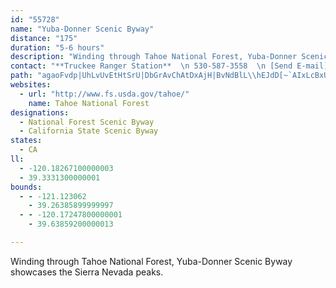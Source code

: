 ```yaml
---
id: "55728"
name: "Yuba-Donner Scenic Byway"
distance: "175"
duration: "5-6 hours"
description: "Winding through Tahoe National Forest, Yuba-Donner Scenic Byway showcases the Sierra Nevada peaks. "
contact: "**Truckee Ranger Station**  \n 530-587-3558  \n [Send E-mail](mailto:moden@fs.fed.us )  \n\n"
path: "agaoFvdp|UhLvUvEtHtSrU|DbGrAvChAtDxAjH|BvNdBlL\\hEJdD[~`AIxLcBxUUxKyAj]wCjd@o@hGmCvRiApFeAnCaDfFyEvGsCvEiAjC}@xC_@rBcEhZw@hOaBzb@CxCJrE`@jCz@`EvG`Rl@|B`@jCf@xLj@zFXxAlEjPl@|C^rCTrGInDc@zFqRhz@M~@yBzJ[jD@vEb@lEb@jB~@fCdAjBxHfIjAxBjAzCZlAd@pDJxCGbD[rC{@xDcAjC}ArBkC`C}PtJgHpEsExBaHxBmDlB_CzBiAvAuKhPcDhF_B~Do@xCI~@IxAExDNlCTrBtBhPHfEEvAk@bFwDrMY~A_@hDkAph@CzFJfFb@xFjAlIfTnhAl@~BxA~DbAnBjRrXbAhBxA~Cbg@|qAhAdEhAlFrAfJx@bND~GI`Gi@bJUvBs@`FiCnOO~C@lFl@`FnA`Ex@fBvEpHrAhCpBdFzA`Gx@~HbAdQPxBp@lExB`KZpB^lDNfDBdCIrDa@|EmApGqD`Ok@|CSpBErBN~F^zCXrAjm@rvB~AhJvInt@x@bJRvGG`FeEpb@qAbOu@fKE`D^tIZjCdGxWh@bD`@|DAlJg@p[BjCN`E~JlkAN~B?lGOr^Gld@KtJ]rFk@lFmEfXYrCKlB?vG^jEd@jCt@nCv@pBdAzBx@jA~AlBbBtA`CvAxC`AvHlBbAb@hAx@rBxBbA`BdArCn@~CRlB@zE[xEyA`KMdBFzETdClCzNf@bELlCOrGYvCg@rCw@rCiB`EiNnUwEhJcJnSaFbK}FfOmFzRmA~Ck@fAaEzEmK~HwB~BoFbJg@lAyBdEyAlByBzAsCvA}E`DgCxCu@zAs@|BcEtPsAzDy@rByLjVkB~EoAzEi@pDYhEs@pc@BrDJfDh@vEbAvElA|D`ChEdKhLrBrDr@nBxAnHNdDJ~N\\rDJ~Al@dChAlDrCrGd@r@jHhHhA|B|@bF|Jzw@b@rEd@rH~@z]h@fEr@~CvC~FzBlDl@tA^|ATfDlAfIbBfI~Mfh@`Rtt@~@`Db@~BZrEb@`Ob@xCrAtDz@rA|DjEl@z@nAdCh@~CHfB?`K`@lEfA`DrBlEh@~AtCtPfC`Hn@~Bx@|Eh@rIDvCKnCSjCQfBw@~Di@lBsCnHq[hu@o@|BYlB_@tEIjCFtB`@dE`MdbAfBhIfHlU~CbHpB|CdBzCb@lBHzBC~@e@jE?nBHt@d@lCbEjPHjBSlBo@rAm@f@uAXyAIm@YeA}AyBoJo@gAm@q@eAm@o@IwAH_Br@e@j@c@`Ac@jCKlCO`ASjAg@dAe@h@eAp@u@PcACmA_@oAy@uAuAiA}A}BmEoBoCi@YiAIs@HoA~@s@`B_BlJInBHjBh@jFJfCIlBUlBc@pBo@~AoBzC{GtCoBdBo@dAo@~A}@lDqNn_BItDBxBP`Cr@xDjA`DvAdCxO|S`_@xe@|ClErEzHfDzGtB|Fr@hELjDSzBw@jDiA~BmCfDuAtB}@jDC`CJfDl@fH`BlKN~BEhC_ArD}AjC}DnFiAvBwFbNmB|CqAhAcDbCmCrA{EfB_CjAsBtAmF~EyBzC_@|AS|CLjCCjCMtBQ~Ao@lC_@jC?fAN`BPx@l@vAbFfHxArCpHbUxBnPvBzIZtNEfJ_AbMw@xEqAzDcAfBOt@c@tCyCj]i@jB_@~@o@r@mBhA_Bp@}AdAuH`Hq@dAi@lAUdAYfDDfBlDzVJ`B?zFK|B]tBi@xAk@x@cAr@eAd@eFj@e@`@[j@Y~@EdAJfAh@lAjJ~Mn@zB?jBs@`EK`BJdBh@jB~GvNdA~DTxCIrCSrBqDtNmBtG}BdH}ChMY~BKnFPxCxAtM^`Gg@h_@mCtiAUfR?tCn@zElBfHtY~i@nCtHhKb`@lChJfDrMh@fEZtLHdAt@lElA`Ex@xAvBtClLtLhB|BpFzFva@vb@vSdU~CxEdWbl@dOn\\lHdQdL`WhDrIhAhDfBzIh@`E~Clx@|Cv~@N`At@vCl@`A~FhG|@jFB~ASfD}B~GAnBbEzIPjBLfEjArE@lAYrBwBzC[v@_@lCQpBQhHYfHIdELxAzAfGr@nH`AjDjAzCt@jC|@tETzENrQl@`J`@tDr@pBhFtGjCrGnEvGzHdM`GbIx@~BhB~M\\zAf@rBfAfCbDvDnOhKXf@|H`GmClKiAnJMlCAfIHdEbB`NhFvXdAhMfCh]BfFI|P`@lE`A~Dh@lAz@zCvErMr@xC^zDIzCe@dDqDnM_C`GiCvE_NnRaM|QmArCoArFy@`Em@tEKfA?nCzA`HLlAEr@o@rCCtAL|@jBzDv@fE@|A[dAc@h@cB|AUl@WxCEzD[pD@zF[`CY~@cBlD_GhJeExE{AjEwAtCwCdEg@tEsBvBGR]tBShD?fATdB?nAo@dIy@tDEjAD~AlCvGD\\IfC^dCu@hM]xAuBjCi@dAaDnJiBnB_CrFSR_@J_A?sAV{@f@s@`Ae@\\q@L{A[_@W]g@Oq@?aARyB?m@Oq@_@Yc@EMF{DdDcA?gBsAo@We@JyB|Bg@L[DkEk@WKy@yBSaAU]g@OeB`@_@E_@SkDgJu@sAeAgAsDqAc@[YkAJy@AqAUa@wAy@UyADs@Ck@GYy@KiBsA}DeAs@[wCwE[s@Sm@iAgF[_@i@Es@Fu@ZSh@?Xf@rHfArFBxBj@xAL~Aj@tBFbBn@`D^x@NLTLxAJXRJb@?rA[tBE|A~AtGvB`DTj@DdAKx@}AnHUd@qAxAq@d@]PyBZmA|@Uz@HzBC|@[jA_BnAgBdAmBj@kC^_JfBcIrB}BXwZfG{MjEsAR}BEiASiEiBkIiCwAw@{@u@eB_DaEiNe@}@mBoB}CwAcFoAuKqDUEi@DcFsA}AEsC^sAl@}BdBcBpBeAfBmB`Fy@lIa@dCc@zAu@jAkD`DmU`P_FlCmHfCwCpAcAr@mn@j\\aBd@}In@cBb@mBxAyC|CcChB_B`@wE\\_Nl@iC?_CYgZmHeEsAqB}@kEcC_BcA_BsAiAmB]mA_CmNcB{FoAmBaA}@uAu@}GeCc@[yAwAeAkB_@s@iBgHqBgF_DiF}AmAuAeBw@kAo@_B_CgLmDcMs@kAo@s@yBsAmG_D{HaF}As@yJmHw@y@s@eA_AuCUsCDmB\\yE?_BS_AyAmD_Ae@kCm@u@L_Ad@}FxJ_AlBy@fCm@`AuATm@Ic@a@[s@BgCn@eCXyBD_BIsBe@sFwAiMi@qAo@{@sE_Di@{@e@_BsA_J_@mAo@qAm@_AeAs@y@[}BIoAP}@b@y@h@cAjAiEzFyBj@aFXeBGiCq@mAGwF`Bu@SqF{DsEwE}DiFyB_EsAeDy@_AcAu@_AWgADyI~Cs@?_A_@]k@[mAOeBYeAi@o@_CyAYk@Ss@s@{F[cAY_@o@[o@Cm@DeBr@s@NuAKiJgEo@k@yAkDe@s@o@_@yAK}C\\o@AwCqBqE_E_BaAuBWcCJaGvAuAK{Ac@uAGsJz@oCDoCUiBFyN~A_Ez@iFbD}ARcDR}@XcAp@_Az@sBdCiAj@yBl@UPs@t@y@jBs@l@o@FmDGuBW{Am@g@o@oB}D{C{BgC{CaAuA}A{De@m@gAk@sFg@u@SgBq@{@y@oI{NoAgBgDkDq@cAm@kAOkAIyCvAgIDgBYmD_@sAi@_Am@q@uA{@iE_By@QqAGeBDsAJaAXw@Fi@Ky@a@e@w@iAgDcAuAe@c@g@u@cB_Fe@m@uBkAmAsAoBoGcB}Cs@s@oCkAwCgBy@UyAQyBI_IhBu@@cCa@k@]sAiBi@cAyBaF]gAUsA?qBTaB`CaFJ}@NuGKy@gAsBu@KcBJuNtGmFdB}FzEcBfAiBp@}ABmBc@uEmE}@e@oAMgGEiAYw@e@{B{B}@c@uB[oJw@eBa@}CeBaGuGy@k@yAe@}Dm@wDwA_BMoDEiEd@qCDm@G_Bc@eAg@eA{@_JwFcAa@u@KgDAeARkHfCwD`BcGpDyB`Aw@LqDBiBWoHoD}GsDmAkAyBmCcAqBeBaC]mAKq@I_A?aAXwBx@aBj@k@~Am@jDy@p@YpAeAt@iA`@_AZ}CC{AUaC]oA_B}DaKuQ_AeCYyA_AoHsAyHiAuEiB_Fi@qCY{BU_D^}Ds@kDEaA@cALs@xA{CHk@SwAeAcCIeAT_CCgEP{HCq@s@oEQkDMgA[k@c@g@sB_A_@]yAgHY{@o@g@_@?y@l@Id@NzBl@rE?~@S`EHp@rA`G@x@K`AYjAi@v@}@n@eCvAc@f@[v@e@fE@t@X|An@fAz@fAPdAIzA]bBo@fF[fAcBfCy@rCi@jAmDdFi@X[O}@sC_@s@mA_AoA{BOKcAE[MOWe@gBqAYo@m@Ue@Y_BOSYAiBf@}AK}Ba@oCqBgCJo@EoEm@wFmB}CJo@Em@WQQ]gAu@mEc@_EoA}Eg@kA{B_EyBgCmBmBu@eAm@eAsCiHiAwGeAgIQ}DZsG`AiKb@mIHqD?oCKwBVuJxAuGvE{Pv@oFl@_If@yBxQeh@x@oCNsAHsBEyL@}KXqEEmGTiGr@gGh@mCh@eBhCsERm@PmAEwAs@gBi@_AiAsA}AmA{BsAoDYeC_AeBmAiAyAo@oA_@aAc@aCEwUSiA]aAq@kAeAg@w@MkELyI~AaFrAyDzAiAHcAKiBk@u@q@q@mA[uAIeBRyExAiHCw@[g@wC}@iDoAs@c@s@y@eA{CMeBJmBTaA`AsCdGmIbEyBx@kATg@Ny@BmAW_Ce@{AkAkCw@eAe@gAy@yEIgA?cBl@iF?eAImAsCgHiBeDiAgBg@gAy@gCsAmHiByE{@gBmBqCuFaGq@sAu@sDw@_BsAyBqBeB}AcBi@}@}DiK_@m@mBqBs@]y@I_C@_AQo@UiAkAYk@_@gBYyDb@{GSgC[w@}BgE]aAsEwUK_BWiQ[mDY_Ao@s@wBcAeA_A}EcJyCaDo@}@c@gAUmAMmBXmINeBXmA^y@vBeDj@gA\\yANkA?oBSwAqDaPWuC?mAJyAhCiL\\wBD{C_@mE{Gmj@e@mG]gMQsCWyBe@mBy@yGUiEOsGDwAl@iG?_AMm@kBkFqEuNE}D_@wAgDmFeAqAaDsBcFiEsCkFyAaDoAsBc@_@i@YaRaD{E_FgAqBe@i@oDyCwBkAcBgBwCsB{AwCa@_@qAa@]s@?aCy@_EBsDg@sC@sDPkAlAsC|@gExB{Fd@mHUsA]m@e@m@s@e@a@m@}@yCI}@_@sBy@_CI_@Bg@b@gD^aGZkCTy@b@aAf@e@tCeBXe@N_@lAqI?}@Mm@USYKiB?_AWcAe@_@[qCyDa@aAc@yBEwAHoAd@kD?eEpI}Cb@]Z{@IwAa@uDkDkGQo@SiCDaCXaCl@eC~AoFx@wFNqL?mFUeEOy@We@yAaBiEgCcAqAQg@]kAQeC@sENgAXu@^o@^UxAe@rCW~BAdASp@o@|@aCZoCE_Bw@yDaAqDSgAE_APiBlA}D`@iBFwA_A_GBoDDq@h@aBx@wArCyCd@{@T_ALoCn@sEGsFVgBdAyERiBAuAuA{E?eAVmA~@y@`@Ov@Gr@JjA^h@?l@Sj@_@\\w@No@@q@GyA@wATgB`D_FXoADk@EqCW}C[yBIyBUgDrAqDp@k@v@oAn@_BFkAQaA[y@y@s@cAWiAuBy@sBYoBK{Dq@uEQ{EU_Ao@sAw@_Ao@qA_D_Dq@mA{@yC}BoJKyAImEm@mGUgAo@kBsEuIsBqESm@U{BD_FGaAQi@_AaAcEsAsBsAcBsBs@}B_@wDBiDJm@b@gAjAkBvCaCx@mATc@Po@P_BHkCImC]uCk@kCi@gBe@k@c@Yo@EgAJsIxCiBd@_ADsAWi@Yo@q@kAaCkByEq@aAqAgAmKwG{AaBk@mAeAqC]_BF{@dByIHyAIgAc@mBsFyLW{@[_CEmCj@yFBgAYaAoDyFs@wBI{ANsArByEdAaEpAyDJe@TcJOqFNyA`DyD^}@n@_ETYb@Kh@@|FrAr@Ax@YhAgAx@wAd@yAR_Bh@mArDmDPg@LqAWsAkAgB[y@cA{Gm@qAeAeASa@Ek@DwAHs@Ni@bAwB^uAEsAi@kC?sATmB^}AR{D?y@YqCOcDo@_DS_DX{C@sELyAx@gDn@gDLwDJcQH_Az@mDDy@G{GMe@i@gAyCaDuA_Cc@kAm@yEcC_EuAcER{FIcDPwMl@yCC_BG_@cAsAmAyAmAw@a@u@IyCs@mE\\uEi@_HHgAx@eDPmBOoFMwA?_A|AmG?mEv@mD~@yIh@oDbBuDTkAHkD?uJ^{Cj@_ClDyKlAoC~DsEp@yAlAoFPoB?sDJuARaArAwDn@iEAeFDmAEeBwA{JOkBH{JOeAsAiCM_@QmB?qANqAxA}FN}A@y@Gu@o@kFs@{BmCwBOa@_@aCcAeBk@yAcAgN_A{I_AmDw@eEuAuFcBmIsAgFi@eAeA{AaE{Co@iA_AgCcDcLqA_De@q@_B_BsCcB}Aq@_DaCs@y@cAqBk@mBsByL{Jcf@y@eCsAqBk@i@gB}@eASsAKmBPeIlCiBViB?aNe@sCRmD~@aI~E}Bt@uAPwILiAJiI~BuBLoBQcD{@wBm@o@c@y@m@_AkA}EsHgBuAcBe@{MyBoCUgA@{B^cS`FmBFyAMoBm@cAw@iAoAqGaOaHuPuAaC}DmFoByDm@yBiFqXmB{FmA_CcAsA_HgH{CkEuBsDU_AC{@XyFH}JCeAYmAu@}@uCuBaBm@}Cc@yCy@iD_BqDiCoDiEaBsCq@cBgD{KmCyJ_@kCJoCA_AOgA_@y@c@m@[]mAs@eBqBwCuFs@mB_AmDo@yESoE?_FKgASi@cAmAOk@s@wGyCaSu@gM_@mD_@iHYeCYqAqBgEWgASsC]aKFmDj@yBr@gA~BsCpAmCxAmFp@_B`AmAv@y@vCqAlABvHbAx@A~ASfBqAbDgEdAyAhB{DpCmEV}ARiHl@mC~@wAtCcC`DeFvCyCt@mA^sATkCEmA[sAm@}Ay@sAeAiA_BsAs@eA_@eBMaAYgF?qAl@oNNgHXwAXaAxAyBnBkBfGoD~@_Ar@mANs@DwAy@qNNyDb@iAr@m@pAs@|@_Ah@uAXcDZuA\\s@j@w@hB_BRo@B_BMcAyBcHy@oJBeBn@gF_@gDDq@tAyBp@mBjCsDRkAEo@c@kAoDeGgBiEiDaGcD_Eo@sBIgAJq@\\m@lDyCZc@h@sA|@iExAaKJmCsBw^I{BHwA\\y@x@[p@@jCd@j@Ed@Mv@k@xAeBTaABk@IkAS{@{@_Cy@y@qFkEsAsAu@oAsA_EiAaBc@_@u@YsCKi@Q]YWmAIaHYeBs@sByAeC_DuEgK{NaAg@u@Io@AkCViDUk@D}@\\y@~@c@nAWxBU\\WLYA[i@C_@BuBJqBN_A\\gAtBmCb@[hBo@^U`FkFVa@Pk@NaCCqBUgBcAmD}@sAuDgDy@_AmD_GOe@C{@RcAj@g@RGn@D^RxAlBjAr@rFdCnA?bA_@xAqAlEaCT_@Rw@I{@Oc@kDoDoBq@eAEiBdA}@Po@K}EyB_AS_A?gAJkMxE_AF_@Ke@Ss@s@iBgE}CyBaFmGoB_BmB{BoBsAmAc@uA?mB|@s@Li@KiBuAk@Ws@@oAj@c@?MGU_@eAaFE_AF}@Xs@|@iA^kALy@d@mKN_@^g@b@Qv@D`@X^~@@dAk@fCEtAJv@h@dAr@^x@F~BKh@Mr@Yz@w@zFqHdAmB`AeDx@kAp@_@pHiCfEoB|CyB~EcEv@_BZkBx@uChB_E\\kAn@{Dh@gBRgAPyFRyBj@mDnAkHp@uBj@sAbByBnAs@xC_ApAKrADlHfB~APhAMr@]`As@`AyAn@mBvIw[xDaMbAgC~@qAbMiMzCsBvBy@t`@iJlAKX@bE|@nAJx@CjAYdBe@tCuAnAeApBmD`A{DpCsPvVecBlX}uBvFce@xBqTJm@lAkDrBwOlHzAfWfGfHxA~^rCtDArD_A`CyAjAqAzTk^~BgDbByAhFgDfAqAn@cAh@yAz@}EpAaE~@sB~AuBbCwB~UaNbBgBr@eAx@aCrAsHn@mBjBeE`KoRt@aB^mAhCuNn@_ClCaGb@kBJ{CSwBo@uBoB_FY{AMmBLcCLy@tAuC|BaCnAeBhDaHzL{ZpHeQnGiPpEaK|C{ExLkOhAoArCqBfEyA~C[~CE|B`@vAHnA?hB_@lAi@fMaJfCy@nGy@fCs@xAgA|A_C^aAh@_CdDiT`AkHhAsWXyDbIon@b@yA^}@|A_B|IcGr@q@fFaHnBkBz@g@bDoAx]aMb@Wz@eAr@mAv@sBdAsAnAm@fDm@hBy@xAoAbCcDdAq@lAMh@Dt@Xn@l@tMfPrAnAbBbAbBRt@?rAQr@WnAu@bRiOtA_Bb@eAXkADoDyB{OcAyE_AuC{FyMi@yBe@aFEgBNmEvCcVj@_Dh@gBt@qBlAuBlHaKlBaBbC_AhBQxBLfEjAbBErAa@~@u@d@o@|HuQ`BeEd@gB^{An@yElAiQ^gDbAkExAyDhAyB`AsAzOkPtDkEhEmHrTaa@pDsEpDaD~B_BnDcBpC{@xDw@zJmA|R_AhWmBlFs@xEeApH_C|OqGnDqBbFeElBgArAe@lEa@fAYp@c@bC_Cr@a@~@a@xCq@fCsAt@m@pCsD~@q@|DaB~EmDjDcAdAi@pAeBrGeMrB}CnAqAvFmErE{EpB_BjDmB`FwAhEaBhCmBbNmL~As@n@MhA@zCx@jBJx@KrAu@nAwAjOeWvBkBtAy@d_@uSvBaAhD}@tHm@bGoAnD_BjJyErAg@rBi@nRsCpCO|ET`KvArCEhAQ|Aa@xC_BdCeC|Sc\\|B{B|@m@zAs@|@WhC_@jMGbEQ`BWtAa@|CaBnEwE`EuDrCgBv_@qJ~J{BzHyAvNoDxOmDvCe@tBQ~d@mAzDWfBUxJeC~AKvBDhBVvGtCbBj@|ARbDDtB_@~BmA|@_AzX_c@hCmD|C}BxB{@|J{Azi@qGfIA~d@lAzDDrIkAxAe@~@Bf@Rp@n@bAvAl@\\nQbChAxFbDlLtCzIxHnOh@TpAjC"
websites:
  - url: "http://www.fs.usda.gov/tahoe/"
    name: Tahoe National Forest
designations:
  - National Forest Scenic Byway
  - California State Scenic Byway
states:
  - CA
ll:
  - -120.18267100000003
  - 39.3331300000001
bounds:
  - - -121.123062
    - 39.26385899999997
  - - -120.17247800000001
    - 39.63859200000013

---
```


Winding through Tahoe National Forest, Yuba-Donner Scenic Byway showcases the Sierra Nevada peaks.
